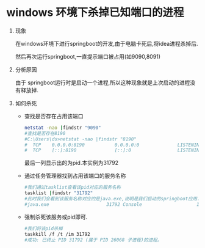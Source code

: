# windows 环境下杀掉已知端口的进程

1. 现象 

    在windows环境下进行springboot的开发,由于电脑卡死后,将idea进程杀掉后.

   然后再次运行springboot,一直提示端口被占用(如9090,8091)

2. 分析原因

   由于 springboot运行时是启动一个进程,所以这种现象就是上次启动的进程没有释放掉.

3. 如何杀死

   - 查找是否存在占用该端口

     ```bash
     netstat -nao |findstr "9090"
     #查找是否存在8190
     #C:\Users\ds>netstat -nao |findstr "8190"
     #  TCP    0.0.0.0:8190           0.0.0.0:0              LISTENING       31792
     #  TCP    [::]:8190              [::]:0                 LISTENING       31792
     ```

     最后一列显示出的为pid.本实例为31792

   - 通过任务管理器找到占用该端口的服务名称

     ```bash
     #我们通过tasklist查看该pid对应的服务名称
     tasklist |findstr "31792"
     #此时我们会看到该服务名称对应的是java.exe,说明是我们启动的springboot应用.
     #java.exe                     31792 Console                    1     72,420 K
     ```

   - 强制杀死该服务或pid即可.

     ```bash
     #我们将该pid杀掉
     taskkill /f /t /im 31792
     #成功: 已终止 PID 31792 (属于 PID 26068 子进程)的进程。
     ```

     